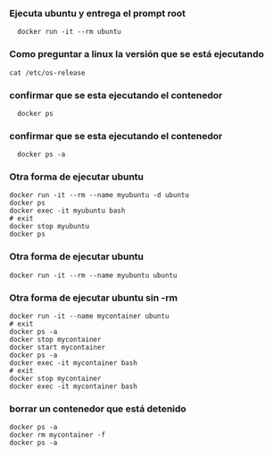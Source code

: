 ### Ejecuta ubuntu y entrega el prompt root
```
  docker run -it --rm ubuntu
```
### Como preguntar a linux la versión que se está ejecutando 
```
cat /etc/os-release
```
### confirmar que se esta ejecutando el contenedor
```
  docker ps
```
### confirmar que se esta ejecutando el contenedor
```
  docker ps -a
```

### Otra forma de ejecutar ubuntu 
```
docker run -it --rm --name myubuntu -d ubuntu
docker ps
docker exec -it myubuntu bash
# exit
docker stop myubuntu
docker ps
```
### Otra forma de ejecutar ubuntu
```
docker run -it --rm --name myubuntu ubuntu
```
### Otra forma de ejecutar ubuntu sin -rm
```
docker run -it --name mycontainer ubuntu 
# exit
docker ps -a
docker stop mycontainer
docker start mycontainer
docker ps -a
docker exec -it mycontainer bash
# exit
docker stop mycontainer
docker exec -it mycontainer bash
```
### borrar un contenedor que está detenido
```
docker ps -a
docker rm mycontainer -f
docker ps -a
```
